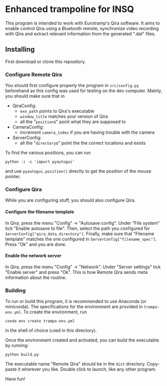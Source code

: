 # Enhanced trampoline for INSQ

This program is intended to work with Eurotramp's Qira software. It aims to
enable control Qira using a Bluetooth remote, synchronize video recording with
Qira and extract relevant information from the generated ".dat" files.

## Installing

First download or clone this repository.

### Configure Remote Qira

You should first configure properly the program in `src/config.py`
beforehand as this config was used for testing on the dev computer.
Mainly, you should make sure that in

* QiraConfig:
   * `exe_path` points to Qira's executable
   * `window_title` matches your version of Qira
   * all the "`position`s" point what they are supposed to
* CameraConfig:
   * increment `camera_index` if you are having trouble with the camera
* ServerConfig:
   * all the "`directory`s" point the the correct locations and exists

To find the various positions, you can run
```
python -i -c 'import pyautogui'
```
and use `pyautogui.position()` directly to get the position of the mouse pointer.

### Configure Qira

While you are configuring stuff, you should also configure Qira.

#### Configure the filename template

In Qira, press the menu "Config" -> "Autosave config". Under "File system" tick
"Enable autosave to file". Then, select the path you configured for
`ServerConfig["qira_data_directory"]`. Finally, make sure that
"Filename template" matches the one configured in `ServerConfig["filename_spec"]`.
Press "Ok" and you are done.

#### Enable the network server

In Qira, press the menu "Config" -> "Network". Under "Server settings" tick
"Enable server" and press "Ok". This is how Remote Qira sends meta information
about the routine.

### Building

To run or build this program, it is recommended to use Anaconda (or miniconda).
The specifications for the environment are provided in `trampo-env.yml`.
To create the environment, run
```
conda env create trampo-env.yml
```
in the shell of choice (`cd`ed in this directory).

Once the environment created and activated, you can build the executable by
running:
```
python build.py
```
The executable name "Remote Qira" should be in the `dist` directory.
Copy-paste it wherever you like. Double click to launch, like any other program.

Have fun!
